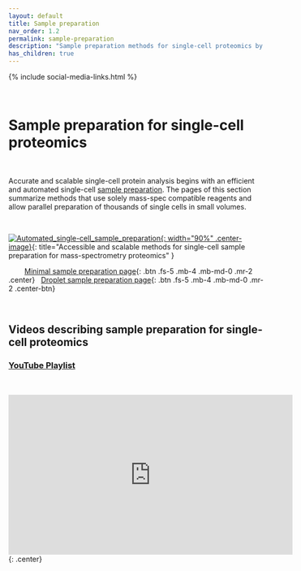 ```yaml
---
layout: default
title: Sample preparation
nav_order: 1.2
permalink: sample-preparation
description: "Sample preparation methods for single-cell proteomics by mass-spectrometry. Automated and massively parallel sample preparation."
has_children: true
---
```

{% include social-media-links.html %}

&nbsp;

# Sample preparation for single-cell proteomics

&nbsp;

Accurate and scalable single-cell protein analysis begins with an efficient and automated single-cell [sample preparation](https://sample-prep.slavovlab.net). The pages of this section summarize methods that use solely mass-spec compatible reagents and allow parallel preparation of thousands of single cells in small volumes.

&nbsp;

[![Automated_single-cell_sample_preparation](https://sample-prep.slavovlab.net/assets/images/Automated_single-cell_sample_preparation.png){: width="90%" .center-image}](https://sample-prep.slavovlab.net){: title="Accessible and scalable methods for single-cell sample preparation for mass-spectrometry proteomics" }


 &nbsp;   &nbsp;  &nbsp;   &nbsp; [Minimal sample preparation page](mPOP){: .btn .fs-5 .mb-4 .mb-md-0 .mr-2 .center} &nbsp;
[Droplet sample preparation page](nPOP){: .btn .fs-5 .mb-4 .mb-md-0 .mr-2 .center-btn}

&nbsp;


## Videos describing sample preparation for single-cell proteomics

### [YouTube Playlist](https://youtube.com/playlist?list=PLHLRxq8iKFsKQWxfn4uZppIwyhpYrY0Fd)

&nbsp;

<iframe width="560" height="315" align="center" src="https://www.youtube.com/embed/chinY96ngi0" title="YouTube video player" frameborder="0" allow="accelerometer; autoplay; clipboard-write; encrypted-media; gyroscope; picture-in-picture" allowfullscreen></iframe>{: .center}

&nbsp;
